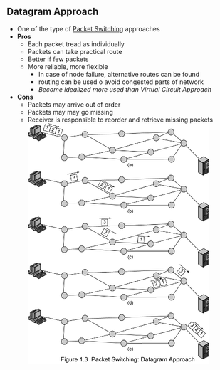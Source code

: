 ## Datagram Approach
- One of the type of [Packet Switching](Packet%20Switching.md) approaches
- **Pros**
    - Each packet tread as individually
    - Packets can take practical route
    - Better if few packets
    - More reliable, more flexible
        - In case of node failure, alternative routes can be found
        - routing can be used o avoid congested parts of network
        - *Become idealized more used than Virtual Circuit Approach*
- **Cons**
    - Packets may arrive out of order
    - Packets may may go missing 
    - Receiver is responsible to reorder and retrieve  missing packets
![](Attachments/datagram.png)

